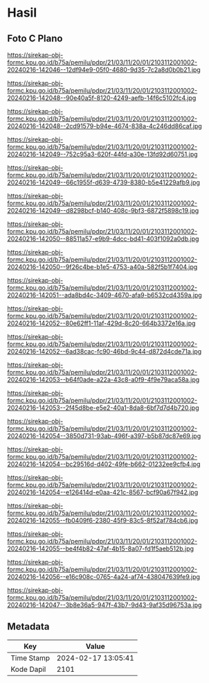 # Hasil

## Foto C Plano

https://sirekap-obj-formc.kpu.go.id/b75a/pemilu/pdpr/21/03/11/20/01/2103112001002-20240216-142046--12df94e9-05f0-4680-9d35-7c2a8d0b0b21.jpg

https://sirekap-obj-formc.kpu.go.id/b75a/pemilu/pdpr/21/03/11/20/01/2103112001002-20240216-142048--90e40a5f-8120-4249-aefb-14f6c5102fc4.jpg

https://sirekap-obj-formc.kpu.go.id/b75a/pemilu/pdpr/21/03/11/20/01/2103112001002-20240216-142048--2cd91579-b94e-4674-838a-4c246dd86caf.jpg

https://sirekap-obj-formc.kpu.go.id/b75a/pemilu/pdpr/21/03/11/20/01/2103112001002-20240216-142049--752c95a3-620f-44fd-a30e-13fd92d60751.jpg

https://sirekap-obj-formc.kpu.go.id/b75a/pemilu/pdpr/21/03/11/20/01/2103112001002-20240216-142049--66c1955f-d639-4739-8380-b5e41229afb9.jpg

https://sirekap-obj-formc.kpu.go.id/b75a/pemilu/pdpr/21/03/11/20/01/2103112001002-20240216-142049--d8298bcf-b140-408c-9bf3-6872f5898c19.jpg

https://sirekap-obj-formc.kpu.go.id/b75a/pemilu/pdpr/21/03/11/20/01/2103112001002-20240216-142050--88511a57-e9b9-4dcc-bd41-403f1092a0db.jpg

https://sirekap-obj-formc.kpu.go.id/b75a/pemilu/pdpr/21/03/11/20/01/2103112001002-20240216-142050--9f26c4be-b1e5-4753-a40a-582f5b1f7404.jpg

https://sirekap-obj-formc.kpu.go.id/b75a/pemilu/pdpr/21/03/11/20/01/2103112001002-20240216-142051--ada8bd4c-3409-4670-afa9-b6532cd4359a.jpg

https://sirekap-obj-formc.kpu.go.id/b75a/pemilu/pdpr/21/03/11/20/01/2103112001002-20240216-142052--80e62ff1-11af-429d-8c20-664b3372e16a.jpg

https://sirekap-obj-formc.kpu.go.id/b75a/pemilu/pdpr/21/03/11/20/01/2103112001002-20240216-142052--6ad38cac-fc90-46bd-9c44-d872d4cde71a.jpg

https://sirekap-obj-formc.kpu.go.id/b75a/pemilu/pdpr/21/03/11/20/01/2103112001002-20240216-142053--b64f0ade-a22a-43c8-a0f9-4f9e79aca58a.jpg

https://sirekap-obj-formc.kpu.go.id/b75a/pemilu/pdpr/21/03/11/20/01/2103112001002-20240216-142053--2f45d8be-e5e2-40a1-8da8-6bf7d7d4b720.jpg

https://sirekap-obj-formc.kpu.go.id/b75a/pemilu/pdpr/21/03/11/20/01/2103112001002-20240216-142054--3850d731-93ab-496f-a397-b5b87dc87e69.jpg

https://sirekap-obj-formc.kpu.go.id/b75a/pemilu/pdpr/21/03/11/20/01/2103112001002-20240216-142054--bc29516d-d402-49fe-b662-01232ee9cfb4.jpg

https://sirekap-obj-formc.kpu.go.id/b75a/pemilu/pdpr/21/03/11/20/01/2103112001002-20240216-142054--e126414d-e0aa-421c-8567-bcf90a67f942.jpg

https://sirekap-obj-formc.kpu.go.id/b75a/pemilu/pdpr/21/03/11/20/01/2103112001002-20240216-142055--fb0409f6-2380-45f9-83c5-8f52af784cb6.jpg

https://sirekap-obj-formc.kpu.go.id/b75a/pemilu/pdpr/21/03/11/20/01/2103112001002-20240216-142055--be4f4b82-47af-4b15-8a07-fd1f5aeb512b.jpg

https://sirekap-obj-formc.kpu.go.id/b75a/pemilu/pdpr/21/03/11/20/01/2103112001002-20240216-142056--e16c908c-0765-4a24-af74-438047639fe9.jpg

https://sirekap-obj-formc.kpu.go.id/b75a/pemilu/pdpr/21/03/11/20/01/2103112001002-20240216-142047--3b8e36a5-947f-43b7-9d43-9af35d96753a.jpg


## Metadata

| Key        | Value               |
| ---------- | ------------------- |
| Time Stamp | 2024-02-17 13:05:41 |
| Kode Dapil | 2101                |



